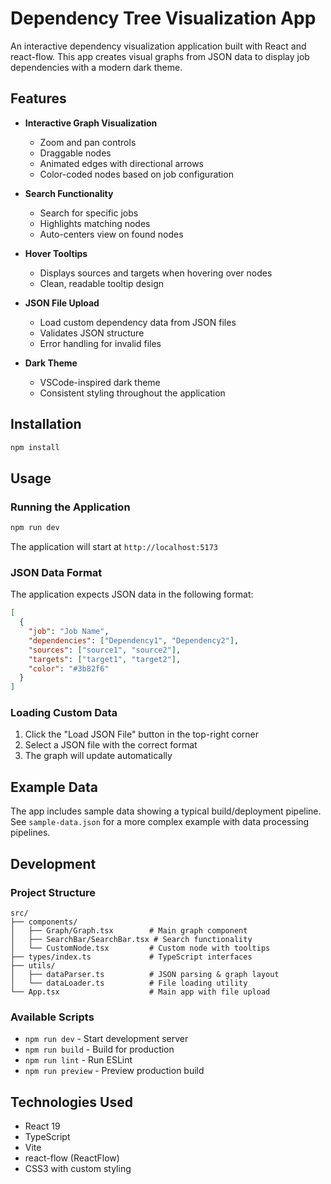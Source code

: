 # Dependency Tree Visualization App

An interactive dependency visualization application built with React and react-flow. This app creates visual graphs from JSON data to display job dependencies with a modern dark theme.

## Features

- **Interactive Graph Visualization**
  - Zoom and pan controls
  - Draggable nodes
  - Animated edges with directional arrows
  - Color-coded nodes based on job configuration

- **Search Functionality**
  - Search for specific jobs
  - Highlights matching nodes
  - Auto-centers view on found nodes

- **Hover Tooltips**
  - Displays sources and targets when hovering over nodes
  - Clean, readable tooltip design

- **JSON File Upload**
  - Load custom dependency data from JSON files
  - Validates JSON structure
  - Error handling for invalid files

- **Dark Theme**
  - VSCode-inspired dark theme
  - Consistent styling throughout the application

## Installation

```bash
npm install
```

## Usage

### Running the Application

```bash
npm run dev
```

The application will start at `http://localhost:5173`

### JSON Data Format

The application expects JSON data in the following format:

```json
[
  {
    "job": "Job Name",
    "dependencies": ["Dependency1", "Dependency2"],
    "sources": ["source1", "source2"],
    "targets": ["target1", "target2"],
    "color": "#3b82f6"
  }
]
```

### Loading Custom Data

1. Click the "Load JSON File" button in the top-right corner
2. Select a JSON file with the correct format
3. The graph will update automatically

## Example Data

The app includes sample data showing a typical build/deployment pipeline. See `sample-data.json` for a more complex example with data processing pipelines.

## Development

### Project Structure

```
src/
├── components/
│   ├── Graph/Graph.tsx        # Main graph component
│   ├── SearchBar/SearchBar.tsx # Search functionality
│   └── CustomNode.tsx         # Custom node with tooltips
├── types/index.ts             # TypeScript interfaces
├── utils/
│   ├── dataParser.ts          # JSON parsing & graph layout
│   └── dataLoader.ts          # File loading utility
└── App.tsx                    # Main app with file upload
```

### Available Scripts

- `npm run dev` - Start development server
- `npm run build` - Build for production
- `npm run lint` - Run ESLint
- `npm run preview` - Preview production build

## Technologies Used

- React 19
- TypeScript
- Vite
- react-flow (ReactFlow)
- CSS3 with custom styling